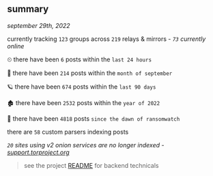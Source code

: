 
## summary
_september 29th, 2022_

currently tracking `123` groups across `219` relays & mirrors - _`73` currently online_

⏲ there have been `6` posts within the `last 24 hours`

🦈 there have been `214` posts within the `month of september`

🪐 there have been `674` posts within the `last 90 days`

🏚 there have been `2532` posts within the `year of 2022`

🦕 there have been `4818` posts `since the dawn of ransomwatch`

there are `58` custom parsers indexing posts

_`20` sites using v2 onion services are no longer indexed - [support.torproject.org](https://support.torproject.org/onionservices/v2-deprecation/)_

> see the project [README](https://github.com/joshhighet/ransomwatch#ransomwatch--) for backend technicals
